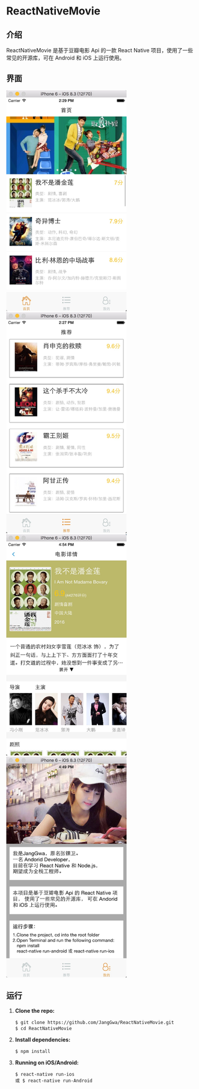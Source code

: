 # ReactNativeMovie
## 介绍

ReactNativeMovie 是基于豆瓣电影 Api 的一款 React Native 项目，使用了一些常见的开源库，可在 Android 和 iOS 上运行使用。

## 界面

<img src="https://github.com/JangGwa/ReactNativeMovie/blob/master/pic/首页.png" width="320">

<img src="https://github.com/JangGwa/ReactNativeMovie/blob/master/pic/推荐.png" width="320">

<img src="https://github.com/JangGwa/ReactNativeMovie/blob/master/pic/电影详情.png" width="320">

<img src="https://github.com/JangGwa/ReactNativeMovie/blob/master/pic/我的.png" width="320">

## 运行

1. **Clone the repo:**

   ```
   $ git clone https://github.com/JangGwa/ReactNativeMovie.git  
   $ cd ReactNativeMovie
   ```

2. **Install dependencies:**

   ```
   $ npm install
   ```

3. **Running on iOS/Android:**

   ```
   $ react-native run-ios
   或 $ react-native run-Android
   ```

## 